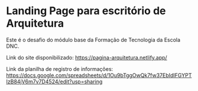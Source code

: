 # Landing Page para escritório de Arquitetura
Este é o desafio do módulo base da Formação de Tecnologia da Escola DNC.

Link do site disponibilizado: https://pagina-arquitetura.netlify.app/

Link da planilha de registro de informações: https://docs.google.com/spreadsheets/d/1Ou9bTggOwQk7fw37EbIdIFGYPTIzB84jV6m7v7D4524/edit?usp=sharing


